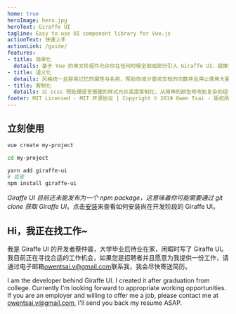 ```yaml
---
home: true
heroImage: hero.jpg
heroText: Giraffe UI
tagline: Easy to use UI component library for Vue.js
actionText: 快速上手
actionLink: /guide/
features:
- title: 简单化
  details: 基于 Vue 的单文件组件允许你在任何时候全部或部分引入 Giraffe UI，就像数 1，2，3 一样容易。
- title: 语义化
  details: 风格统一且容易记忆的属性与名称，帮助你减少查阅文档的次数并且停止使用大量 class 标识一个 HTML 元素。
- title: 客制化
  details: 以 scss 预处理语言搭建的样式允许高度客制化，从简单的颜色修改到复杂的组件样式覆写都易如反掌。
footer: MIT Licensed - MIT 开源协议 | Copyright © 2019 Owen Tsai - 版权所有 © 2019 蔡仲晨
---
```


## 立刻使用

```bash
vue create my-project

cd my-project

yarn add giraffe-ui
# 或者
npm install giraffe-ui
```

*Giraffe UI 目前还未能发布为一个 npm package，这意味着你可能需要通过 git clone 获取 Giraffe UI*。点击[安装](/guide/installation.md)来查看如何安装尚在开发阶段的 Giraffe UI。

## Hi，我正在找工作~

我是 Giraffe UI 的开发者蔡仲晨，大学毕业后待业在家，闲暇时写了 Giraffe UI。我目前正在寻找合适的工作机会，如果您是招聘者并且愿意为我提供一份工作，请通过电子邮箱[owentsai.v@gmail.com](mailto://owentsai.v@gmail.com)联系我，我会尽快寄送简历。

I am the developer behind Giraffe UI. I created it after graduation from college. Currently I'm looking forward to appropriate working opportunities. If you are an employer and willing to offer me a job, please contact me at [owentsai.v@gmail.com](mailto://owentsai.v@gmail.com), I'll send you back my resume ASAP.